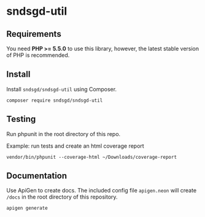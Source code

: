 # sndsgd-util

## Requirements

You need **PHP >= 5.5.0** to use this library, however, the latest stable version of PHP is recommended.


## Install

Install `sndsgd/sndsgd-util` using Composer.

```
composer require sndsgd/sndsgd-util
```

## Testing

Run phpunit in the root directory of this repo.

Example: run tests and create an html coverage report
```
vendor/bin/phpunit --coverage-html ~/Downloads/coverage-report
```


## Documentation

Use ApiGen to create docs. The included config file ```apigen.neon``` will create ```/docs``` in the root directory of this repository.

```
apigen generate
```
